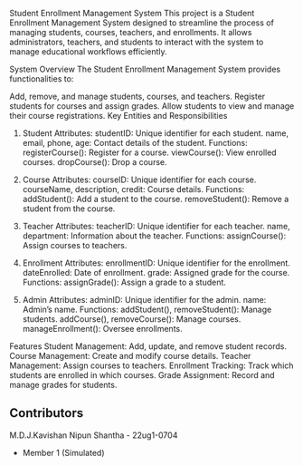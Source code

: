 Student Enrollment Management System
This project is a Student Enrollment Management System designed to streamline the process of managing students, courses, teachers, and enrollments. It allows administrators, teachers, and students to interact with the system to manage educational workflows efficiently.

System Overview
The Student Enrollment Management System provides functionalities to:

Add, remove, and manage students, courses, and teachers.
Register students for courses and assign grades.
Allow students to view and manage their course registrations.
Key Entities and Responsibilities

1. Student
Attributes:
studentID: Unique identifier for each student.
name, email, phone, age: Contact details of the student.
Functions:
registerCourse(): Register for a course.
viewCourse(): View enrolled courses.
dropCourse(): Drop a course.

2. Course
Attributes:
courseID: Unique identifier for each course.
courseName, description, credit: Course details.
Functions:
addStudent(): Add a student to the course.
removeStudent(): Remove a student from the course.

3. Teacher
Attributes:
teacherID: Unique identifier for each teacher.
name, department: Information about the teacher.
Functions:
assignCourse(): Assign courses to teachers.

4. Enrollment
Attributes:
enrollmentID: Unique identifier for the enrollment.
dateEnrolled: Date of enrollment.
grade: Assigned grade for the course.
Functions:
assignGrade(): Assign a grade to a student.

5. Admin
Attributes:
adminID: Unique identifier for the admin.
name: Admin’s name.
Functions:
addStudent(), removeStudent(): Manage students.
addCourse(), removeCourse(): Manage courses.
manageEnrollment(): Oversee enrollments.


Features
Student Management: Add, update, and remove student records.
Course Management: Create and modify course details.
Teacher Management: Assign courses to teachers.
Enrollment Tracking: Track which students are enrolled in which courses.
Grade Assignment: Record and manage grades for students.

## Contributors
M.D.J.Kavishan Nipun Shantha - 22ug1-0704
- Member 1 (Simulated)
